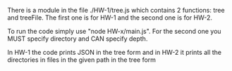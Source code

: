 There is a module in the file ./HW-1/tree.js which contains 2 functions: tree and treeFile. The first one is for HW-1 and the second one is for HW-2.

To run the code simply use "node HW-x/main.js". For the second one you MUST specify directory and CAN specify depth.

In HW-1 the code prints JSON in the tree form and in HW-2 it prints all the directories in files in the given path in the tree form
